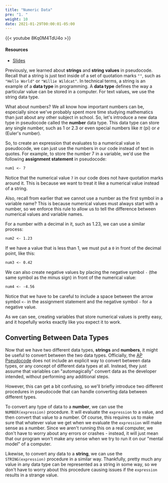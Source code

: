 ```yaml
---
title: "Numeric Data"
pre: "1. "
weight: 10
date: 2021-01-29T00:00:01-05:00
---
```


{{< youtube 8Kq0M4TdU4o >}}

#### Resources

* <a href="slides" target="_blank">Slides</a>

Previously, we learned about **strings** and **string values** in pseudocode. Recall that a string is just text inside of a set of quotation marks `""`, such as `"Hello World"` or `"Willie Wildcat"`. In technical terms, a string is an example of a **data type** in programming. A **data type** defines the way a particular value can be stored in a computer. For text values, we use the string data type.

What about numbers? We all know how important numbers can be, especially since we've probably spent more time studying mathematics than just about any other subject in school. So, let's introduce a new data type in pseudocode called the **number** data type. This data type can store any single number, such as $1$ or $2.3$ or even special numbers like $\pi$ (pi) or $e$ (Euler's number). 

So, to create an expression that evaluates to a numerical value in pseudocode, we can just use the numbers in our code instead of text in quotes. For example, to store the number $7$ in a variable, we'd use the following **assignment statement** in pseudocode:

```tex
num1 <- 7
```

Notice that the numerical value `7` in our code does not have quotation marks around it. This is because we want to treat it like a numerical value instead of a string.

Also, recall from earlier that we cannot use a number as the first symbol in a variable name? This is because numerical values must always start with a number, so we enforce this rule to allow us to tell the difference between numerical values and variable names.


For a number with a decimal in it, such as $1.23$, we can use a similar process:

```tex
num2 <- 1.23
```

If we have a value that is less than $1$, we must put a `0` in front of the decimal point, like this:

```tex
num3 <- 0.42
```

We can also create negative values by placing the negative symbol `-` (the same symbol as the minus sign) in front of the numerical value:

```tex
num4 <- -4.56
```

Notice that we have to be careful to include a space between the arrow symbol `<-` in the assignment statement and the negative symbol `-` for a negative value. 

As we can see, creating variables that store numerical values is pretty easy, and it hopefully works exactly like you expect it to work.

## Converting Between Data Types

Now that we have two different data types, **strings** and **numbers**, it might be useful to convert between the two data types. Officially, the [AP Pseudocode](https://apcentral.collegeboard.org/pdf/ap-computer-science-principles-exam-reference-sheet.pdf) does not include an explicit way to convert between data types, or any concept of different data types at all. Instead, they just assume that variables can "automagically" convert data as the developer intended, without performing any additional steps.

However, this can get a bit confusing, so we'll briefly introduce two different procedures in pseudocode that can handle converting data between different types.

To convert any type of data to a **number**, we can use the `NUMBER(expression)` procedure. It will evaluate the `expression` to a value, and then convert that value to a number. Of course, this requires us to make sure that whatever value we get when we evaluate the `expression` will make sense as a number. Since we aren't running this on a real computer, we don't have to worry about any errors or crashes - instead, it will just mean that our program won't make any sense when we try to run it on our "mental model" of a computer. 

Likewise, to convert any data to a **string**, we can use the `STRING(expression)` procedure in a similar way. Thankfully, pretty much any value in any data type can be represented as a string in some way, so we don't have to worry about this procedure causing issues if the `expression` results in a strange value. 